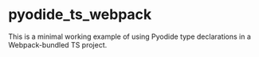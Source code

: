 # pyodide_ts_webpack
This is a minimal working example of using Pyodide type declarations in a Webpack-bundled TS project.
